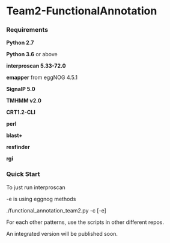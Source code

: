 # Team2-FunctionalAnnotation

### Requirements

**Python 2.7** 

**Python 3.6** or above

**interproscan 5.33-72.0**

**emapper** from eggNOG 4.5.1

**SignalP 5.0**

**TMHMM v2.0**

**CRT1.2-CLI**

**perl**

**blast+**

**resfinder**

**rgi**

### Quick Start

To just run interproscan

-e is using eggnog methods

./functional_annotation_team2.py -c <clusteredfile> [-e] 
  
For each other patterns, use the scripts in other different repos.

An integrated version will be published soon.
